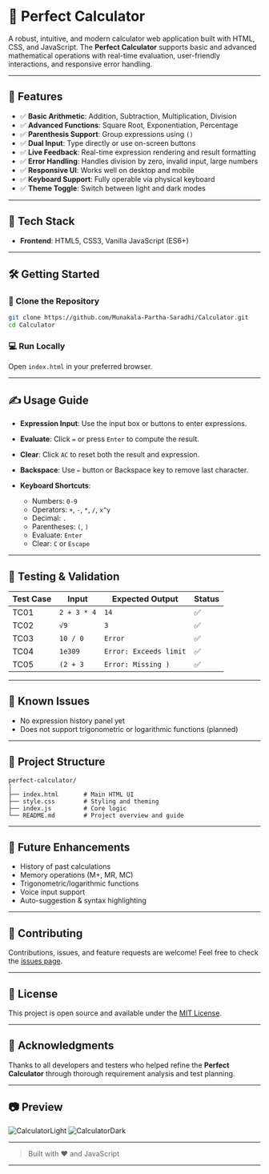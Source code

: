 # 🧮 Perfect Calculator

A robust, intuitive, and modern calculator web application built with HTML, CSS, and JavaScript. The **Perfect Calculator** supports basic and advanced mathematical operations with real-time evaluation, user-friendly interactions, and responsive error handling.

---

## 🚀 Features

- ✅ **Basic Arithmetic**: Addition, Subtraction, Multiplication, Division  
- ✅ **Advanced Functions**: Square Root, Exponentiation, Percentage  
- ✅ **Parenthesis Support**: Group expressions using `()`  
- ✅ **Dual Input**: Type directly or use on-screen buttons  
- ✅ **Live Feedback**: Real-time expression rendering and result formatting  
- ✅ **Error Handling**: Handles division by zero, invalid input, large numbers  
- ✅ **Responsive UI**: Works well on desktop and mobile  
- ✅ **Keyboard Support**: Fully operable via physical keyboard  
- ✅ **Theme Toggle**: Switch between light and dark modes

---

## 🧩 Tech Stack

- **Frontend**: HTML5, CSS3, Vanilla JavaScript (ES6+)

---

## 🛠️ Getting Started

### 📁 Clone the Repository
```bash
git clone https://github.com/Munakala-Partha-Saradhi/Calculator.git
cd Calculator
````

### 💻 Run Locally

Open `index.html` in your preferred browser.

---

## ✍️ Usage Guide

* **Expression Input**: Use the input box or buttons to enter expressions.
* **Evaluate**: Click `=` or press `Enter` to compute the result.
* **Clear**: Click `AC` to reset both the result and expression.
* **Backspace**: Use `←` button or Backspace key to remove last character.
* **Keyboard Shortcuts**:

  * Numbers: `0-9`
  * Operators: `+`, `-`, `*`, `/`, `x^y`
  * Decimal: `.`
  * Parentheses: `(`, `)`
  * Evaluate: `Enter`
  * Clear: `C` or `Escape`

---

## 🧪 Testing & Validation

| Test Case | Input       | Expected Output        | Status |
| --------- | ----------- | ---------------------- | ------ |
| TC01      | `2 + 3 * 4` | `14`                   | ✅      |
| TC02      | `√9`        | `3`                    | ✅      |
| TC03      | `10 / 0`    | `Error`                | ✅      |
| TC04      | `1e309`     | `Error: Exceeds limit` | ✅      |
| TC05      | `(2 + 3`    | `Error: Missing )`     | ✅      |

---

## 🧠 Known Issues

* No expression history panel yet
* Does not support trigonometric or logarithmic functions (planned)

---

## 🧱 Project Structure

```
perfect-calculator/
│
├── index.html       # Main HTML UI
├── style.css        # Styling and theming
├── index.js         # Core logic
└── README.md        # Project overview and guide
```

---

## 🔮 Future Enhancements

* History of past calculations
* Memory operations (M+, MR, MC)
* Trigonometric/logarithmic functions
* Voice input support
* Auto-suggestion & syntax highlighting

---

## 🤝 Contributing

Contributions, issues, and feature requests are welcome!
Feel free to check the [issues page](https://github.com/Munakala-Partha-Saradhi/Calculator/issues).

---

## 📄 License

This project is open source and available under the [MIT License](LICENSE).

---

## 🙌 Acknowledgments

Thanks to all developers and testers who helped refine the **Perfect Calculator** through thorough requirement analysis and test planning.

---

## 📷 Preview

![CalculatorLight](https://github.com/user-attachments/assets/323cd3ce-8ce6-42aa-9b02-1f521255016d)
![CalculatorDark](https://github.com/user-attachments/assets/72e377a1-8ed5-4329-ac45-c18d3e88fd24)


---

> Built with ❤️ and JavaScript

---
